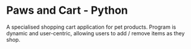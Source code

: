 # Paws and Cart - Python
A specialised shopping cart application for pet products. 
Program is dynamic and user-centric, allowing users to add / remove items as they shop.
